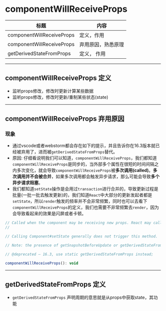 # componentWillReceiveProps

| 标题 | 内容 |
| --- | --- |
| componentWillReceiveProps | 定义，作用 |
| componentWillReceiveProps | 弃用原因，熟悉原理 |
| getDerivedStateFromProps | 定义， 作用 |


------

## componentWillReceiveProps 定义

- 监听props修改，修改时更新计算某些数据
- 监听props修改，修改时更新/重制某些状态(state)

------

## componentWillReceiveProps 弃用原因

### 现象

- 通过vscode或者webstorm都会存在如下的提示，并且告诉你在16.3版本就已经被弃用了，进而被`getDerivedStateFromProps`替代。
- 原因: 仔细看说明我们可以知道，`componentWillReceiveProps`，我们都知道`componentWillReceiveProps`是同步的，当外部多个属性在很短的时间间隔之内多次变化，就会导致`componentWillReceiveProps`被**多次调用(called)**。**多次调用并不会被合并**，如果多次调用都会触发异步请求，那么可能会导致**多个异步请求阻塞**。
- 我们都知道`setState`操作是会用过`transaction`进行合并的，导致更新过程是批量(一批一批去触发更新)的，我们知道`React`中大部分的更新发起者都是`setState`，所以`render`触发的频率并不会非常频繁，同时也可以去看下`componentWillReceiveProps`的定义，我们也需要不非常频繁去`render`，因为会导致看起来的效果是闪屏或者卡顿。

```javascript
// Called when the component may be receiving new props. React may call this even if props have not changed, so be sure to compare new and existing props if you only want to handle changes.
// 

// Calling Component#setState generally does not trigger this method.

// Note: the presence of getSnapshotBeforeUpdate or getDerivedStateFromProps prevents this from being invoked.

// @deprecated — 16.3, use static getDerivedStateFromProps instead;

componentWillReceiveProps(): void
```

------


## getDerivedStateFromProps 定义

- `getDerivedStateFromProps` 声明周期的意思就是从props中获取state，其功能
